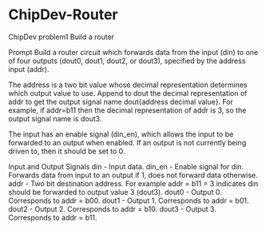 # ChipDev-Router
ChipDev problem1 Build a router

Prompt
Build a router circuit which forwards data from the input (din) to one of four outputs (dout0, dout1, dout2, or dout3), specified by the address input (addr).

The address is a two bit value whose decimal representation determines which output value to use. Append to dout the decimal representation of addr to get the output signal name dout{address decimal value}. For example, if addr=b11 then the decimal representation of addr is 3, so the output signal name is dout3.

The input has an enable signal (din_en), which allows the input to be forwarded to an output when enabled. If an output is not currently being driven to, then it should be set to 0.

Input and Output Signals
din - Input data.
din_en - Enable signal for din. Forwards data from input to an output if 1, does not forward data otherwise.
addr - Two bit destination address. For example addr = b11 = 3 indicates din should be forwarded to output value 3 (dout3).
dout0 - Output 0. Corresponds to addr = b00.
dout1 - Output 1. Corresponds to addr = b01.
dout2 - Output 2. Corresponds to addr = b10.
dout3 - Output 3. Corresponds to addr = b11.
